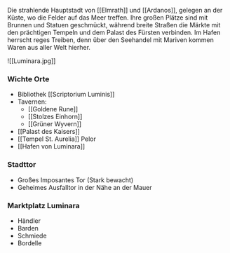 Die strahlende Hauptstadt von [[Elmrath]] und [[Ardanos]], gelegen an der Küste, wo die Felder auf das Meer treffen. Ihre großen Plätze sind mit Brunnen und Statuen geschmückt, während breite Straßen die Märkte mit den prächtigen Tempeln und dem Palast des Fürsten verbinden. Im Hafen herrscht reges Treiben, denn über den Seehandel mit Mariven kommen Waren aus aller Welt hierher.

![[Luminara.jpg]]
### Wichte Orte 
* Bibliothek [[Scriptorium Luminis]]
* Tavernen: 
	* [[Goldene Rune]]
	* [[Stolzes Einhorn]]
	* [[Grüner Wyvern]]
* [[Palast des Kaisers]]
* [[Tempel St. Aurelia]] Pelor
* [[Hafen von Luminara]]
### Stadttor
* Großes Imposantes Tor (Stark bewacht)
* Geheimes Ausfalltor in der Nähe an der Mauer

### Marktplatz Luminara
* Händler
* Barden
* Schmiede
* Bordelle

